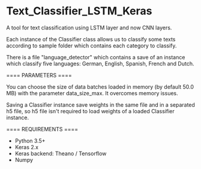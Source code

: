 # Text_Classifier_LSTM_Keras
A tool for text classification using LSTM layer and now CNN layers.

Each instance of the Classifier class allows us to classify some texts
according to sample folder which contains each category to classify.

There is a file "language_detector" which contains a save of an instance
which classify five languages: German, English, Spanish, French and Dutch.

==== PARAMETERS ====

You can choose the size of data batches loaded in memory (by default 50.0 MB)
with the parameter data_size_max. It overcomes memory issues.

Saving a Classifier instance save weights in the same file and in a separated h5 file,
so h5 file isn't required to load weights of a loaded Classifier instance.

==== REQUIREMENTS ====
- Python 3.5+
- Keras 2.x
- Keras backend: Theano / Tensorflow
- Numpy
